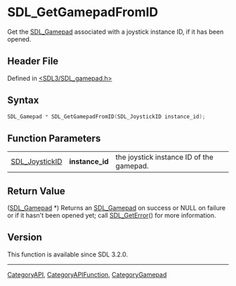 # SDL_GetGamepadFromID

Get the [SDL_Gamepad](SDL_Gamepad) associated with a joystick instance ID, if it has been opened.

## Header File

Defined in [<SDL3/SDL_gamepad.h>](https://github.com/libsdl-org/SDL/blob/main/include/SDL3/SDL_gamepad.h)

## Syntax

```c
SDL_Gamepad * SDL_GetGamepadFromID(SDL_JoystickID instance_id);
```

## Function Parameters

|                                  |                 |                                          |
| -------------------------------- | --------------- | ---------------------------------------- |
| [SDL_JoystickID](SDL_JoystickID) | **instance_id** | the joystick instance ID of the gamepad. |

## Return Value

([SDL_Gamepad](SDL_Gamepad) *) Returns an [SDL_Gamepad](SDL_Gamepad) on
success or NULL on failure or if it hasn't been opened yet; call
[SDL_GetError](SDL_GetError)() for more information.

## Version

This function is available since SDL 3.2.0.





----
[CategoryAPI](CategoryAPI), [CategoryAPIFunction](CategoryAPIFunction), [CategoryGamepad](CategoryGamepad)

